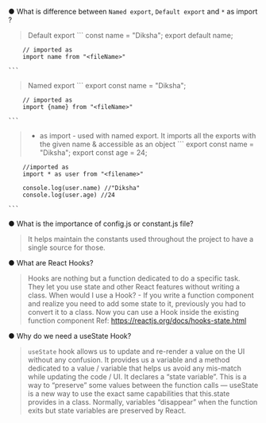 ● What is difference between `Named export`, `Default export` and `*` as import ?
> Default export
    ```
        const name = "Diksha";
        export default name;

        // imported as 
        import name from "<fileName>"

    ```
> Named export
    ```
        export const name = "Diksha";

        // imported as 
        import {name} from "<fileName>"

    ```
> * as import - used with named export. It imports all the exports with the given name & accessible as an object
    ```
        export const name = "Diksha";
        export const age = 24;

        //imported as
        import * as user from "<filename>"

        console.log(user.name) //"Diksha"
        console.log(user.age) //24

    ```

● What is the importance of config.js or constant.js file?
> It helps maintain the constants used throughout the project to have a single source for those.


● What are React Hooks?
> Hooks are nothing but a function dedicated to do a specific task. They let you use state and other React features without writing a class.
> When would I use a Hook? - If you write a function component and realize you need to add some state to it, previously you had to convert it to a class. Now you can use a Hook inside the existing function component Ref: https://reactjs.org/docs/hooks-state.html

● Why do we need a useState Hook?
> `useState` hook allows us to update and re-render a value on the UI without any confusion. It provides us a variable and a method dedicated to a value / variable that helps us avoid any mis-match while updating the code / UI.
> It declares a “state variable”. This is a way to “preserve” some values between the function calls — useState is a new way to use the exact same capabilities that this.state provides in a class. Normally, variables “disappear” when the function exits but state variables are preserved by React. 



